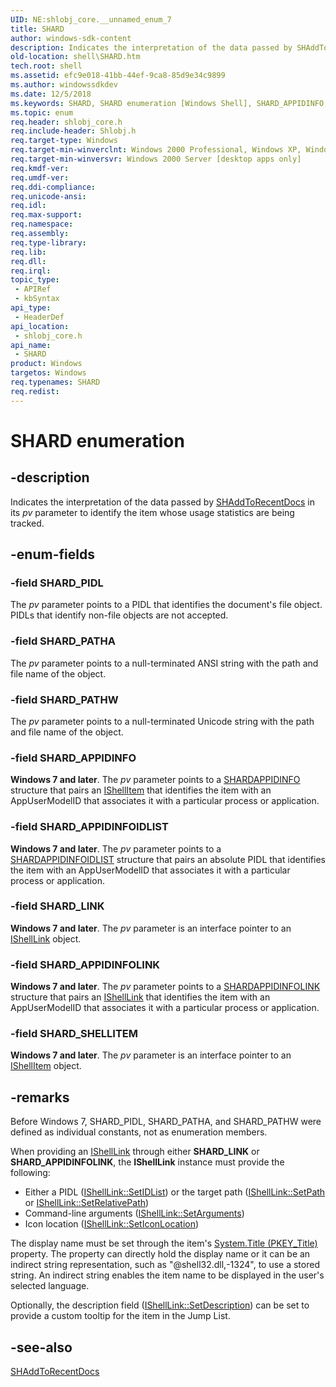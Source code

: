 ```yaml
---
UID: NE:shlobj_core.__unnamed_enum_7
title: SHARD
author: windows-sdk-content
description: Indicates the interpretation of the data passed by SHAddToRecentDocs in its pv parameter to identify the item whose usage statistics are being tracked.
old-location: shell\SHARD.htm
tech.root: shell
ms.assetid: efc9e018-41bb-44ef-9ca8-85d9e34c9899
ms.author: windowssdkdev
ms.date: 12/5/2018
ms.keywords: SHARD, SHARD enumeration [Windows Shell], SHARD_APPIDINFO, SHARD_APPIDINFOIDLIST, SHARD_APPIDINFOLINK, SHARD_LINK, SHARD_PATHA, SHARD_PATHW, SHARD_PIDL, SHARD_SHELLITEM, _shell_SHARD, shell.SHARD, shlobj_core/SHARD, shlobj_core/SHARD_APPIDINFO, shlobj_core/SHARD_APPIDINFOIDLIST, shlobj_core/SHARD_APPIDINFOLINK, shlobj_core/SHARD_LINK, shlobj_core/SHARD_PATHA, shlobj_core/SHARD_PATHW, shlobj_core/SHARD_PIDL, shlobj_core/SHARD_SHELLITEM
ms.topic: enum
req.header: shlobj_core.h
req.include-header: Shlobj.h
req.target-type: Windows
req.target-min-winverclnt: Windows 2000 Professional, Windows XP, Windows 7 [desktop apps only]
req.target-min-winversvr: Windows 2000 Server [desktop apps only]
req.kmdf-ver: 
req.umdf-ver: 
req.ddi-compliance: 
req.unicode-ansi: 
req.idl: 
req.max-support: 
req.namespace: 
req.assembly: 
req.type-library: 
req.lib: 
req.dll: 
req.irql: 
topic_type:
 - APIRef
 - kbSyntax
api_type:
 - HeaderDef
api_location:
 - shlobj_core.h
api_name:
 - SHARD
product: Windows
targetos: Windows
req.typenames: SHARD
req.redist: 
---
```


# SHARD enumeration


## -description


Indicates the interpretation of the data passed by <a href="https://msdn.microsoft.com/84e065e6-b68d-4303-b98b-3f8507539468">SHAddToRecentDocs</a> in its <i>pv</i> parameter to identify the item whose usage statistics are being tracked.


## -enum-fields




### -field SHARD_PIDL

The <i>pv</i> parameter points to a PIDL that identifies the document's file object. PIDLs that identify non-file objects are not accepted.


### -field SHARD_PATHA

The <i>pv</i> parameter points to a null-terminated ANSI string with the path and file name of the object.


### -field SHARD_PATHW

The <i>pv</i> parameter points to a null-terminated Unicode string with the path and file name of the object.


### -field SHARD_APPIDINFO

<b>Windows 7 and later</b>. The <i>pv</i> parameter points to a <a href="https://msdn.microsoft.com/bb2b7e86-04ca-4dd0-944b-a95e8a0be1e0">SHARDAPPIDINFO</a> structure that pairs an <a href="https://msdn.microsoft.com/599b9c0a-df04-4dbd-a5a6-a8736eecc560">IShellItem</a> that identifies the item with an AppUserModelID that associates it with a particular process or application.


### -field SHARD_APPIDINFOIDLIST

<b>Windows 7 and later</b>. The <i>pv</i> parameter points to a <a href="https://msdn.microsoft.com/11c69ff9-b8a0-4168-8036-f45a9f7813ba">SHARDAPPIDINFOIDLIST</a> structure that pairs an absolute PIDL that identifies the item with an AppUserModelID that associates it with a particular process or application.


### -field SHARD_LINK

<b>Windows 7 and later</b>. The <i>pv</i> parameter is an interface pointer to an <a href="https://msdn.microsoft.com/67982d28-27ce-4482-b588-10fec8143750">IShellLink</a> object.


### -field SHARD_APPIDINFOLINK

<b>Windows 7 and later</b>. The <i>pv</i> parameter points to a <a href="https://msdn.microsoft.com/01613dc9-4516-4995-bd31-feee2eb650b2">SHARDAPPIDINFOLINK</a> structure that pairs an <a href="https://msdn.microsoft.com/67982d28-27ce-4482-b588-10fec8143750">IShellLink</a> that identifies the item with an AppUserModelID that associates it with a particular process or application.


### -field SHARD_SHELLITEM

<b>Windows 7 and later</b>. The <i>pv</i> parameter is an interface pointer to an <a href="https://msdn.microsoft.com/599b9c0a-df04-4dbd-a5a6-a8736eecc560">IShellItem</a> object.


## -remarks



Before Windows 7, SHARD_PIDL, SHARD_PATHA, and SHARD_PATHW were defined as individual constants, not as enumeration members.

When providing an <a href="https://msdn.microsoft.com/67982d28-27ce-4482-b588-10fec8143750">IShellLink</a> through either <b><b>SHARD_LINK</b></b> or <b><b>SHARD_APPIDINFOLINK</b></b>, the <b>IShellLink</b> instance must provide the following:

                

<ul>
<li>Either a PIDL (<a href="https://msdn.microsoft.com/4c0571a5-1615-4c3f-b9a6-0667df07165b">IShellLink::SetIDList</a>) or the target path (<a href="https://msdn.microsoft.com/032610ba-d6ff-4200-8fd3-455460587dec">IShellLink::SetPath</a> or <a href="https://msdn.microsoft.com/f9cbd1db-253b-4ce8-a8ea-cfc48759c9d3">IShellLink::SetRelativePath</a>)</li>
<li>Command-line arguments (<a href="https://msdn.microsoft.com/5ad5fabd-be12-40bc-a6b3-498bcde7223a">IShellLink::SetArguments</a>)</li>
<li>Icon location  (<a href="https://msdn.microsoft.com/1ba267f2-ae05-4a6d-be3c-382a89e17d92">IShellLink::SetIconLocation</a>)</li>
</ul>
The display name must be set through the item's <a href="https://msdn.microsoft.com/8fb948d6-2677-4e5d-b283-8757c3df574d">System.Title (PKEY_Title)</a> property. The property can directly hold the display name or it can be an indirect string representation, such as "@shell32.dll,-1324", to use a stored string. An indirect string enables the item name to be displayed in the user's selected language.

Optionally, the description field (<a href="https://msdn.microsoft.com/4bec482e-04e6-4cde-ab8e-23c5a1463bdf">IShellLink::SetDescription</a>) can be set to provide a custom tooltip for the item in the Jump List.




## -see-also




<a href="https://msdn.microsoft.com/84e065e6-b68d-4303-b98b-3f8507539468">SHAddToRecentDocs</a>
 

 

